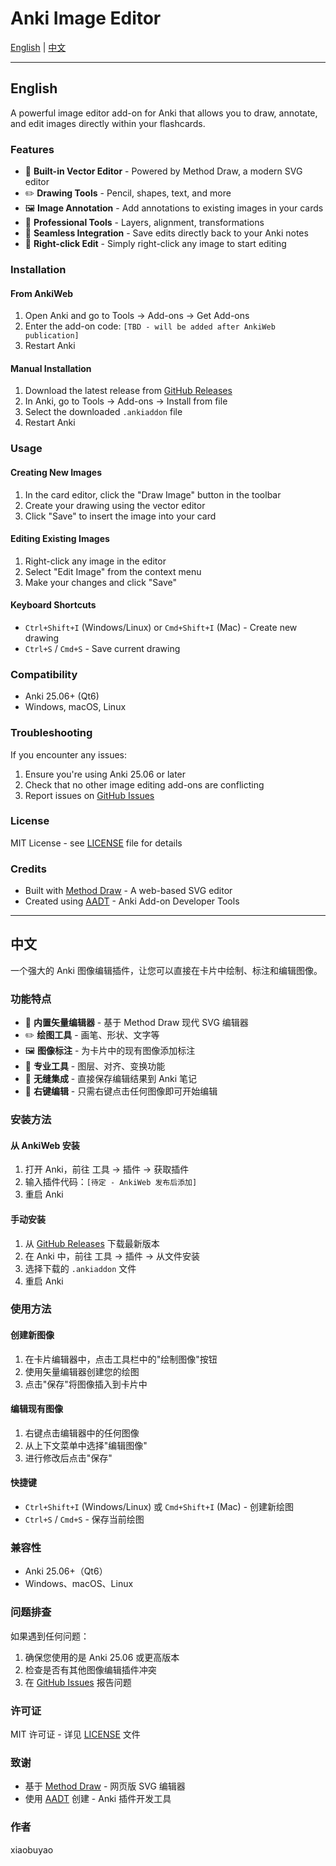 # Anki Image Editor

[English](#english) | [中文](#中文)

---

## English

A powerful image editor add-on for Anki that allows you to draw, annotate, and edit images directly within your flashcards.

### Features

- 🎨 **Built-in Vector Editor** - Powered by Method Draw, a modern SVG editor
- ✏️ **Drawing Tools** - Pencil, shapes, text, and more
- 🖼️ **Image Annotation** - Add annotations to existing images in your cards
- 📐 **Professional Tools** - Layers, alignment, transformations
- 💾 **Seamless Integration** - Save edits directly back to your Anki notes
- 🎯 **Right-click Edit** - Simply right-click any image to start editing

### Installation

#### From AnkiWeb

1. Open Anki and go to Tools → Add-ons → Get Add-ons
2. Enter the add-on code: `[TBD - will be added after AnkiWeb publication]`
3. Restart Anki

#### Manual Installation

1. Download the latest release from [GitHub Releases](https://github.com/xiaobuyao/anki-image-editor/releases)
2. In Anki, go to Tools → Add-ons → Install from file
3. Select the downloaded `.ankiaddon` file
4. Restart Anki

### Usage

#### Creating New Images
1. In the card editor, click the "Draw Image" button in the toolbar
2. Create your drawing using the vector editor
3. Click "Save" to insert the image into your card

#### Editing Existing Images
1. Right-click any image in the editor
2. Select "Edit Image" from the context menu
3. Make your changes and click "Save"

#### Keyboard Shortcuts
- `Ctrl+Shift+I` (Windows/Linux) or `Cmd+Shift+I` (Mac) - Create new drawing
- `Ctrl+S` / `Cmd+S` - Save current drawing

### Compatibility

- Anki 25.06+ (Qt6)
- Windows, macOS, Linux

### Troubleshooting

If you encounter any issues:
1. Ensure you're using Anki 25.06 or later
2. Check that no other image editing add-ons are conflicting
3. Report issues on [GitHub Issues](https://github.com/xiaobuyao/anki-image-editor/issues)

### License

MIT License - see [LICENSE](LICENSE) file for details

### Credits

- Built with [Method Draw](https://github.com/methodofaction/Method-Draw) - A web-based SVG editor
- Created using [AADT](https://github.com/libukai/aadt) - Anki Add-on Developer Tools

---

## 中文

一个强大的 Anki 图像编辑插件，让您可以直接在卡片中绘制、标注和编辑图像。

### 功能特点

- 🎨 **内置矢量编辑器** - 基于 Method Draw 现代 SVG 编辑器
- ✏️ **绘图工具** - 画笔、形状、文字等
- 🖼️ **图像标注** - 为卡片中的现有图像添加标注
- 📐 **专业工具** - 图层、对齐、变换功能
- 💾 **无缝集成** - 直接保存编辑结果到 Anki 笔记
- 🎯 **右键编辑** - 只需右键点击任何图像即可开始编辑

### 安装方法

#### 从 AnkiWeb 安装

1. 打开 Anki，前往 工具 → 插件 → 获取插件
2. 输入插件代码：`[待定 - AnkiWeb 发布后添加]`
3. 重启 Anki

#### 手动安装

1. 从 [GitHub Releases](https://github.com/xiaobuyao/anki-image-editor/releases) 下载最新版本
2. 在 Anki 中，前往 工具 → 插件 → 从文件安装
3. 选择下载的 `.ankiaddon` 文件
4. 重启 Anki

### 使用方法

#### 创建新图像
1. 在卡片编辑器中，点击工具栏中的"绘制图像"按钮
2. 使用矢量编辑器创建您的绘图
3. 点击"保存"将图像插入到卡片中

#### 编辑现有图像
1. 右键点击编辑器中的任何图像
2. 从上下文菜单中选择"编辑图像"
3. 进行修改后点击"保存"

#### 快捷键
- `Ctrl+Shift+I` (Windows/Linux) 或 `Cmd+Shift+I` (Mac) - 创建新绘图
- `Ctrl+S` / `Cmd+S` - 保存当前绘图

### 兼容性

- Anki 25.06+（Qt6）
- Windows、macOS、Linux

### 问题排查

如果遇到任何问题：
1. 确保您使用的是 Anki 25.06 或更高版本
2. 检查是否有其他图像编辑插件冲突
3. 在 [GitHub Issues](https://github.com/xiaobuyao/anki-image-editor/issues) 报告问题

### 许可证

MIT 许可证 - 详见 [LICENSE](LICENSE) 文件

### 致谢

- 基于 [Method Draw](https://github.com/methodofaction/Method-Draw) - 网页版 SVG 编辑器
- 使用 [AADT](https://github.com/libukai/aadt) 创建 - Anki 插件开发工具

### 作者

xiaobuyao